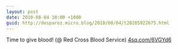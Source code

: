 ```yaml
---
layout: post
date: 2010-08-04 10:00 +1000
guid: http://desparoz.micro.blog/2010/08/04/t20285922675.html
---
```

Time to give blood! (@ Red Cross Blood Service) [4sq.com/6VGYd6](http://4sq.com/6VGYd6)
